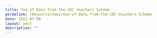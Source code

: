 ```yaml
---
title: Use of Data from the CDC Vouchers Scheme
permalink: /Resource/news/Use-of-Data-from-the-CDC-Vouchers-Scheme
date: 2022-07-08
layout: post
description: ""
---
```

